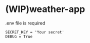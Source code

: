 # (WIP)weather-app

.env file is required
```buildoutcfg
SECRET_KEY = 'Your secret'
DEBUG = True
```
